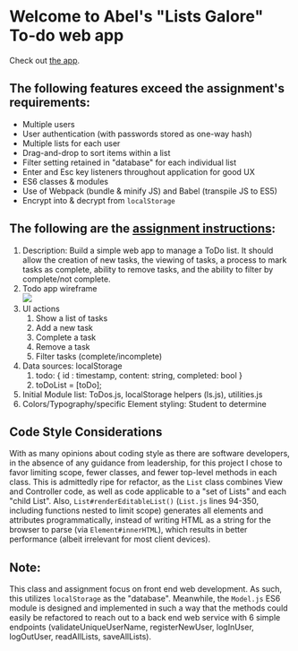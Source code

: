 # Welcome to Abel's "Lists Galore" To-do web app

Check out [the app](https://the1abel.github.io/wdd330/todoApp/dist/).

## The following features exceed the assignment's requirements:
 - Multiple users
 - User authentication (with passwords stored as one-way hash)
 - Multiple lists for each user
 - Drag-and-drop to sort items within a list
 - Filter setting retained in "database" for each individual list
 - Enter and Esc key listeners throughout application for good UX
 - ES6 classes & modules
 - Use of Webpack (bundle & minify JS) and Babel (transpile JS to ES5)
 - Encrypt into & decrypt from `localStorage`

## The following are the [assignment instructions](https://byui-cit.github.io/cit261/resources/todo.html):
 1. Description: Build a simple web app to manage a ToDo list. It should allow the creation of new tasks, the viewing of tasks, a process to mark tasks as complete, ability to remove tasks, and the ability to filter by complete/not complete.
 2. Todo app wireframe  
    ![](https://byui-cit.github.io/cit261/images/todo-wireframe.png)  
 3. UI actions
    1. Show a list of tasks
    2. Add a new task
    3. Complete a task
    4. Remove a task
    5. Filter tasks (complete/incomplete)
 4. Data sources: localStorage
    1. todo: { id : timestamp, content: string, completed: bool }
    2. toDoList = [toDo];
 5. Initial Module list: ToDos.js, localStorage helpers (ls.js), utilities.js
 6. Colors/Typography/specific Element styling: Student to determine

## Code Style Considerations
With as many opinions about coding style as there are software developers, in the absence of any guidance from leadership, for this project I chose to favor limiting scope, fewer classes, and fewer top-level methods in each class.
This is admittedly ripe for refactor, as the `List` class combines View and Controller code, as well as code applicable to a "set of Lists" and each "child List".
Also, `List#renderEditableList()` (`List.js` lines 94-350, including functions nested to limit scope) generates all elements and attributes programmatically, instead of writing HTML as a string for the browser to parse (via `Element#innerHTML`), which results in better performance (albeit irrelevant for most client devices).

## Note:
This class and assignment focus on front end web development. As such, this utilizes `localStorage` as the "database". Meanwhile, the `Model.js` ES6 module is designed and implemented in such a way that the methods could easily be refactored to reach out to a back end web service with 6 simple endpoints (validateUniqueUserName, registerNewUser, logInUser, logOutUser, readAllLists, saveAllLists).
